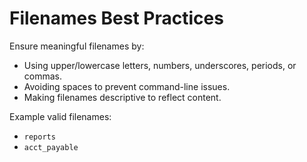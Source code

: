 
# Filenames Best Practices

Ensure meaningful filenames by:

- Using upper/lowercase letters, numbers, underscores, periods, or commas.
- Avoiding spaces to prevent command-line issues.
- Making filenames descriptive to reflect content.

Example valid filenames:
- `reports`
- `acct_payable`

